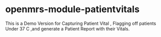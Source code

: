 # openmrs-module-patientvitals
This is a Demo Version for Capturing Patient Vital 
, Flagging off patients Under 37 C ,and generate a Patient Report with their Vitals. 
